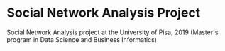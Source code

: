 # Social Network Analysis Project
Social Network Analysis project at the University of Pisa, 2019 (Master's program in Data Science and Business Informatics)

